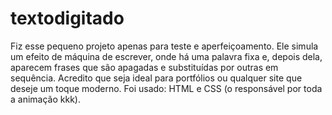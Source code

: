 # textodigitado
Fiz esse pequeno projeto apenas para teste e aperfeiçoamento. Ele simula um efeito de máquina de escrever, onde há uma palavra fixa e, depois dela, aparecem frases que são apagadas e substituídas por outras em sequência. Acredito que seja ideal para portfólios ou qualquer site que deseje um toque moderno.
Foi usado: HTML e CSS (o responsável por toda a animação kkk).
